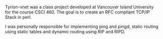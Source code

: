 Tyrion-vnet was a class project developed at Vancouver Island University for 
the course CSCI 460. The goal is to create an RFC compliant TCP/IP Stack in perl.

I was personally responsible for implementing ping and pingd, static routing
 using static tables and dynamic routing using RIP and RIPD. 
